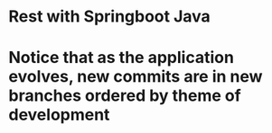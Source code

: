 # Rest with Springboot Java

# Notice that as the application evolves, new commits are in new branches ordered by theme of development
